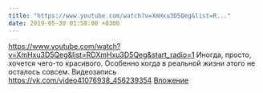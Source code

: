 ```yaml
---
title: "https://www.youtube.com/watch?v=XmHxu3D5Qeg&list=R..."
date: 2019-05-30 01:58:00 +0300
---
```


https://www.youtube.com/watch?v=XmHxu3D5Qeg&list=RDXmHxu3D5Qeg&start_radio=1 Иногда, просто, хочется чего-то красивого. Особенно когда в реальной жизни этого не осталось совсем.
Видеозапись
<a class="vk-attach" href="https://vk.com/video41076938_456239354">https://vk.com/video41076938_456239354</a>
<a class="vk-attach" href="https://vk.com/video41076938_456239354">Вложение</a>
